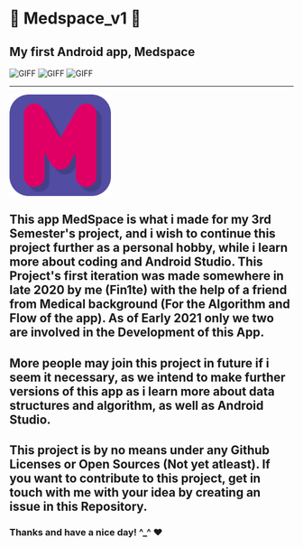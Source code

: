# 🔰 Medspace_v1 🔰

## My first Android app, Medspace
<p float="middle">
  <img  height='556px' width='250px' alt="GIFF" src="https://media.discordapp.net/attachments/735859351998169088/843991584755548210/ezgif.com-gif-maker.gif?width=304&height=675" />
<img  height='556px' width='250px' alt="GIFF" src="https://media.discordapp.net/attachments/735859351998169088/843994791125188618/M2.gif?width=304&height=675" />
<img  height='556px' width='250px' alt="GIFF" src="https://media.discordapp.net/attachments/735859351998169088/843997487735373834/ezgif.com-gif-maker.gif?width=304&height=675" />
</p>



---
<img align="center" height='180px' alt="PNG" src="https://github.com/fin1te/medspace_v1/blob/master/app/src/main/res/drawable/applogo_01.png" />

This app MedSpace is what i made for my 3rd Semester's project, and i wish 
to continue this project further as a personal hobby, while i learn more 
about coding and Android Studio. This Project's first iteration was made
somewhere in late 2020 by me (Fin1te) with the help of a friend from 
Medical background (For the Algorithm and Flow of the app). As of Early
2021 only we two are involved in the Development of this App. 
---
More people may join this project in future if i seem it necessary, as we
intend to make further versions of this app as i learn more about data 
structures and algorithm, as well as Android Studio. 
---
This project is by no means under any Github Licenses or Open Sources
(Not yet atleast). If you want to contribute to this project, get in touch
with me with your idea by creating an issue in this Repository.
---
### Thanks and have a nice day! ^_^ ❤
